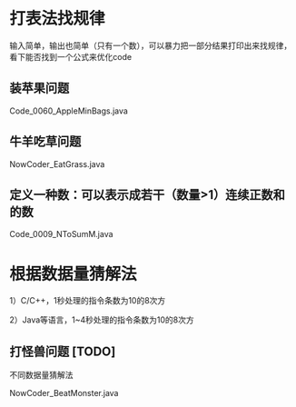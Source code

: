 # 打表法找规律

输入简单，输出也简单（只有一个数），可以暴力把一部分结果打印出来找规律，看下能否找到一个公式来优化code

## 装苹果问题

Code_0060_AppleMinBags.java

## 牛羊吃草问题

NowCoder_EatGrass.java

## 定义一种数：可以表示成若干（数量>1）连续正数和的数

Code_0009_NToSumM.java

# 根据数据量猜解法

1）C/C++，1秒处理的指令条数为10的8次方

2）Java等语言，1~4秒处理的指令条数为10的8次方

## 打怪兽问题 [TODO]

不同数据量猜解法

NowCoder_BeatMonster.java
